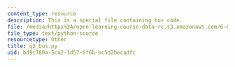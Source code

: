```yaml
---
content_type: resource
description: This is a special file containing bus code.
file: /media/https%3A/open-learning-course-data-rc.s3.amazonaws.com/6-00sc-introduction-to-computer-science-and-programming-spring-2011/bd9c780a5ca21d576f6bbc5d2becadfc_q3_bus.py
file_type: text/python-source
resourcetype: Other
title: q3_bus.py
uid: bd9c780a-5ca2-1d57-6f6b-bc5d2becadfc
---
```

